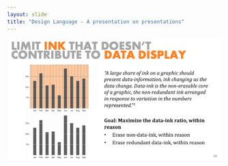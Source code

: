```yaml
---
layout: slide
title: "Design Language - A presentation on presentations"
---
```


![slide30](/assets/_images/Slide30.png)

